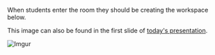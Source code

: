 When students enter the room they should be creating the workspace below. 

This image can also be found in the first slide of [today's presentation](https://docs.google.com/presentation/d/14ZLUKWApnZ3xCU7p0UMYJUwpT-jvFrVfoD1ewuLEYS0/edit#slide=id.g984a283de_0_13). 

![Imgur](http://i.imgur.com/wkR47MO.png)



